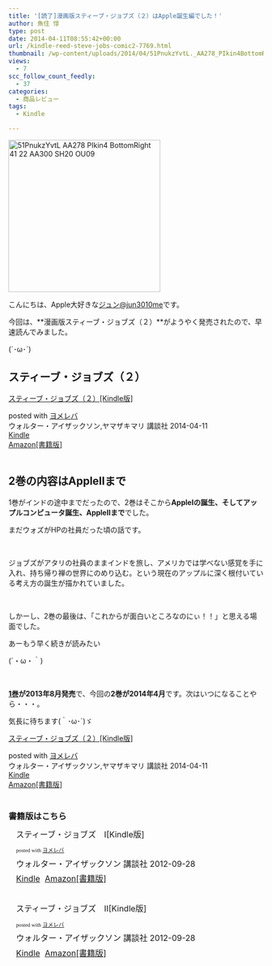 ```yaml
---
title: '[読了]漫画版スティーブ・ジョブズ（２）はApple誕生編でした！'
author: 魚住 惇
type: post
date: 2014-04-11T08:55:42+00:00
url: /kindle-reed-steve-jobs-comic2-7769.html
thumbnail: /wp-content/uploads/2014/04/51PnukzYvtL._AA278_PIkin4BottomRight-4122_AA300_SH20_OU09_1.jpg
views:
  - 7
scc_follow_count_feedly:
  - 37
categories:
  - 商品レビュー
tags:
  - Kindle

---
```

<img decoding="async" loading="lazy" title="51PnukzYvtL._AA278_PIkin4,BottomRight,-41,22_AA300_SH20_OU09_.jpg" src="/wp-content/uploads/2014/04/51PnukzYvtL._AA278_PIkin4BottomRight-4122_AA300_SH20_OU09_.jpg" alt="51PnukzYvtL AA278 PIkin4 BottomRight 41 22 AA300 SH20 OU09" width="300" height="300" border="0" />

<!--more-->

こんにちは、Apple大好きな[ジュン@jun3010me][1]です。

今回は、**漫画版スティーブ・ジョブズ（２）**がようやく発売されたので、早速読んでみました。

(\`･ω･´)

## スティーブ・ジョブズ（２）

<div class="booklink-box">
  <div class="booklink-image">
    <a href="http://www.amazon.co.jp/exec/obidos/asin/B00JGJ5V5U/jn050191-22/" rel="nofollow" target="_blank"><img decoding="async" style="border: none;" src="http://ecx.images-amazon.com/images/I/51PnukzYvtL._SL160_.jpg" alt="" /></a>
  </div>
  <div class="booklink-info">
    <div class="booklink-name">
      <a href="http://www.amazon.co.jp/exec/obidos/asin/B00JGJ5V5U/jn050191-22/" rel="nofollow" target="_blank">スティーブ・ジョブズ（２）[Kindle版]</a></p>
      <div class="booklink-powered-date">
        posted with <a href="http://yomereba.com" rel="nofollow" target="_blank">ヨメレバ</a>
      </div>
    </div>
    <div class="booklink-detail">
      ウォルター・アイザックソン,ヤマザキマリ 講談社 2014-04-11
    </div>
    <div class="booklink-link2">
      <div class="shoplinkkindle">
        <a href="http://www.amazon.co.jp/exec/obidos/ASIN/B00JGJ5V5U/jn050191-22/" rel="nofollow" target="_blank">Kindle</a>
      </div>
      <div class="shoplinkamazon">
        <a title="アマゾン" href="http://www.amazon.co.jp/exec/obidos/ASIN/4063769631/jn050191-22/" rel="nofollow" target="_blank">Amazon[書籍版]</a>
      </div>
    </div>
  </div>
  <div class="booklink-footer">
     
  </div>
</div>

## 2巻の内容はAppleⅡまで

1巻がインドの途中までだったので、2巻はそこから**AppleⅠの誕生、そしてアップルコンピュータ誕生、AppleⅡまで**でした。

まだウォズがHPの社員だった頃の話です。

 

ジョブズがアタリの社員のままインドを旅し、アメリカでは学べない感覚を手に入れ、持ち帰り禅の世界にのめり込む。という現在のアップルに深く根付いている考え方の誕生が描かれていました。

 

しかーし、2巻の最後は、「これからが面白いところなのにぃ！！」と思える場面でした。

あーもう早く続きが読みたい

(´・ω・｀)

 

**[1巻][2]が2013年8月発売**で、今回の**2巻が2014年4月**です。次はいつになることやら・・・。

気長に待ちます(｀･ω･´)ゞ

<div class="booklink-box">
  <div class="booklink-image">
    <a href="http://www.amazon.co.jp/exec/obidos/asin/B00JGJ5V5U/jn050191-22/" rel="nofollow" target="_blank"><img decoding="async" style="border: none;" src="http://ecx.images-amazon.com/images/I/51PnukzYvtL._SL160_.jpg" alt="" /></a>
  </div>
  <div class="booklink-info">
    <div class="booklink-name">
      <a href="http://www.amazon.co.jp/exec/obidos/asin/B00JGJ5V5U/jn050191-22/" rel="nofollow" target="_blank">スティーブ・ジョブズ（２）[Kindle版]</a></p>
      <div class="booklink-powered-date">
        posted with <a href="http://yomereba.com" rel="nofollow" target="_blank">ヨメレバ</a>
      </div>
    </div>
    <div class="booklink-detail">
      ウォルター・アイザックソン,ヤマザキマリ 講談社 2014-04-11
    </div>
    <div class="booklink-link2">
      <div class="shoplinkkindle">
        <a href="http://www.amazon.co.jp/exec/obidos/ASIN/B00JGJ5V5U/jn050191-22/" rel="nofollow" target="_blank">Kindle</a>
      </div>
      <div class="shoplinkamazon">
        <a title="アマゾン" href="http://www.amazon.co.jp/exec/obidos/ASIN/4063769631/jn050191-22/" rel="nofollow" target="_blank">Amazon[書籍版]</a>
      </div>
    </div>
  </div>
  <div class="booklink-footer">
     
  </div>
</div>

### 書籍版はこちら

<div class="booklink-box" style="text-align: left; padding-bottom: 20px; font-size: medium; /zoom: 1; overflow: hidden;">
  <div class="booklink-image" style="float: left; margin: 0 15px 10px 0;">
    <a name="booklink" href="http://www.amazon.co.jp/exec/obidos/asin/B009GXM2AS/jn050191-22/" rel="nofollow" target="_blank"></a><img decoding="async" style="border: none;" src="http://ecx.images-amazon.com/images/I/41w6BBY1FYL._SL160_.jpg" alt="" />
  </div>
  <div class="booklink-info" style="line-height: 120%; /zoom: 1; overflow: hidden;">
    <div class="booklink-name" style="margin-bottom: 10px; line-height: 120%;">
      <a name="booklink" href="http://www.amazon.co.jp/exec/obidos/asin/B009GXM2AS/jn050191-22/" rel="nofollow" target="_blank"></a>スティーブ・ジョブズ　I[Kindle版]</p>
      <div class="booklink-powered-date" style="font-size: 8pt; margin-top: 5px; font-family: verdana; line-height: 120%;">
        posted with <a href="http://yomereba.com" target="_blank">ヨメレバ</a>
      </div>
    </div>
    <div class="booklink-detail" style="margin-bottom: 5px;">
      ウォルター・アイザックソン 講談社 2012-09-28
    </div>
    <div class="booklink-link2" style="margin-top: 10px;">
      <div class="shoplinkkindle" style="display: inline; margin-right: 5px;">
        <a href="http://www.amazon.co.jp/exec/obidos/ASIN/B009GXM2AS/jn050191-22/" rel="nofollow" target="_blank">Kindle</a>
      </div>
      <div class="shoplinkamazon" style="display: inline; margin-right: 5px;">
        <a title="アマゾン" href="http://www.amazon.co.jp/exec/obidos/ASIN/4062180731/jn050191-22/" rel="nofollow" target="_blank">Amazon[書籍版]</a>
      </div>
    </div>
  </div>
  <div class="booklink-footer" style="clear: left;">
     
  </div>
</div>

<div class="booklink-box" style="text-align: left; padding-bottom: 20px; font-size: medium; /zoom: 1; overflow: hidden;">
  <div class="booklink-image" style="float: left; margin: 0 15px 10px 0;">
    <a name="booklink" href="http://www.amazon.co.jp/exec/obidos/asin/B009GXM2OE/jn050191-22/" rel="nofollow" target="_blank"></a><img decoding="async" style="border: none;" src="http://ecx.images-amazon.com/images/I/412l6pnOyDL._SL160_.jpg" alt="" />
  </div>
  <div class="booklink-info" style="line-height: 120%; /zoom: 1; overflow: hidden;">
    <div class="booklink-name" style="margin-bottom: 10px; line-height: 120%;">
      <a name="booklink" href="http://www.amazon.co.jp/exec/obidos/asin/B009GXM2OE/jn050191-22/" rel="nofollow" target="_blank"></a>スティーブ・ジョブズ　II[Kindle版]</p>
      <div class="booklink-powered-date" style="font-size: 8pt; margin-top: 5px; font-family: verdana; line-height: 120%;">
        posted with <a href="http://yomereba.com" target="_blank">ヨメレバ</a>
      </div>
    </div>
    <div class="booklink-detail" style="margin-bottom: 5px;">
      ウォルター・アイザックソン 講談社 2012-09-28
    </div>
    <div class="booklink-link2" style="margin-top: 10px;">
      <div class="shoplinkkindle" style="display: inline; margin-right: 5px;">
        <a href="http://www.amazon.co.jp/exec/obidos/ASIN/B009GXM2OE/jn050191-22/" rel="nofollow" target="_blank">Kindle</a>
      </div>
      <div class="shoplinkamazon" style="display: inline; margin-right: 5px;">
        <a title="アマゾン" href="http://www.amazon.co.jp/exec/obidos/ASIN/4062171279/jn050191-22/" rel="nofollow" target="_blank">Amazon[書籍版]</a>
      </div>
    </div>
  </div>
  <div class="booklink-footer" style="clear: left;">
     
  </div>
</div>

 [1]: https://twitter.com/jun3010me
 [2]: http://www.amazon.co.jp/exec/obidos/ASIN/B00EDH5614/jn050191-22/ref=nosim/